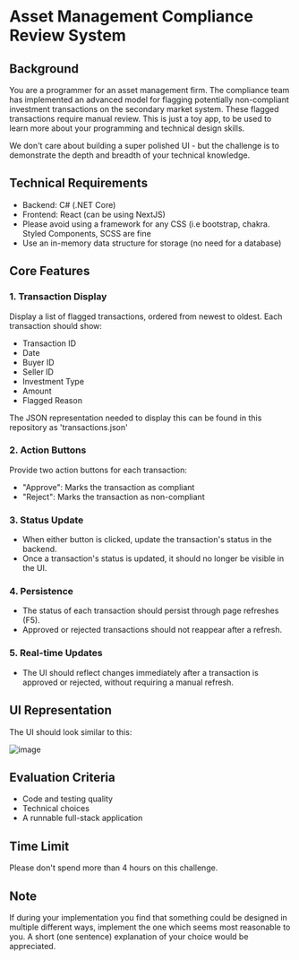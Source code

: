 # Asset Management Compliance Review System

## Background
You are a programmer for an asset management firm. The compliance team has implemented an advanced model for flagging potentially non-compliant investment transactions on the secondary market system. These flagged transactions require manual review. This is just a toy app, to be used to learn more about your programming and technical design skills.

We don't care about building a super polished UI - but the challenge is to demonstrate the depth and breadth of your technical knowledge.

## Technical Requirements
- Backend: C# (.NET Core)
- Frontend: React (can be using NextJS)
- Please avoid using a framework for any CSS (i.e bootstrap, chakra. Styled Components, SCSS are fine
- Use an in-memory data structure for storage (no need for a database)

## Core Features

### 1. Transaction Display
Display a list of flagged transactions, ordered from newest to oldest. Each transaction should show:
- Transaction ID
- Date
- Buyer ID
- Seller ID
- Investment Type
- Amount
- Flagged Reason

The JSON representation needed to display this can be found in this repository as 'transactions.json'

### 2. Action Buttons
Provide two action buttons for each transaction:
- "Approve": Marks the transaction as compliant
- "Reject": Marks the transaction as non-compliant

### 3. Status Update
- When either button is clicked, update the transaction's status in the backend.
- Once a transaction's status is updated, it should no longer be visible in the UI.

### 4. Persistence
- The status of each transaction should persist through page refreshes (F5).
- Approved or rejected transactions should not reappear after a refresh.

### 5. Real-time Updates
- The UI should reflect changes immediately after a transaction is approved or rejected, without requiring a manual refresh.

## UI Representation
The UI should look similar to this:

![image](https://github.com/user-attachments/assets/1f4ec97b-e9a4-4362-859a-e36cb721527d)

## Evaluation Criteria
- Code and testing quality
- Technical choices
- A runnable full-stack application

## Time Limit
Please don't spend more than 4 hours on this challenge.

## Note
If during your implementation you find that something could be designed in multiple different ways, implement the one which seems most reasonable to you. A short (one sentence) explanation of your choice would be appreciated.

